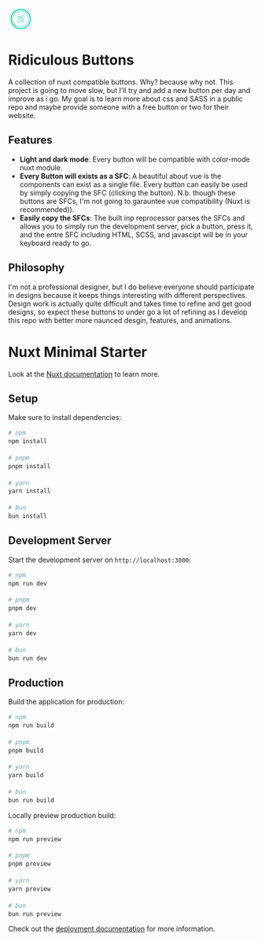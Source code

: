 ![Ridiculous Buttons logo](./logo.png)

# Ridiculous Buttons

A collection of nuxt compatible buttons. Why? because why not. This project is going to move slow, but I'll try and add a new button per day and improve as i go. My goal is to learn more about css and SASS in a public repo and maybe provide someone with a free button or two for their website.

## Features

- **Light and dark mode**: Every button will be compatible with color-mode nuxt module.
- **Every Button will exists as a SFC**: A beautiful about vue is the components can exist as a single file. Every button can easily be used by simply copying the SFC (clicking the button). N.b. though these buttons are SFCs, I'm not going to garauntee vue compatibility (Nuxt is recommended)).
- **Easily copy the SFCs**: The built inp reprocessor parses the SFCs and allows you to simply run the development server, pick a button, press it, and the entre SFC including HTML, SCSS, and javascipt will be in your keyboard ready to go.

## Philosophy

I'm not a professional designer, but I do believe everyone should participate in designs because it keeps things interesting with different perspectives. Design work is actually quite difficult and takes time to refine and get good designs, so expect these buttons to under go a lot of refining as I develop this repo with better more naunced desgin, features, and animations.

# Nuxt Minimal Starter

Look at the [Nuxt documentation](https://nuxt.com/docs/getting-started/introduction) to learn more.

## Setup

Make sure to install dependencies:

```bash
# npm
npm install

# pnpm
pnpm install

# yarn
yarn install

# bun
bun install
```

## Development Server

Start the development server on `http://localhost:3000`:

```bash
# npm
npm run dev

# pnpm
pnpm dev

# yarn
yarn dev

# bun
bun run dev
```

## Production

Build the application for production:

```bash
# npm
npm run build

# pnpm
pnpm build

# yarn
yarn build

# bun
bun run build
```

Locally preview production build:

```bash
# npm
npm run preview

# pnpm
pnpm preview

# yarn
yarn preview

# bun
bun run preview
```

Check out the [deployment documentation](https://nuxt.com/docs/getting-started/deployment) for more information.
